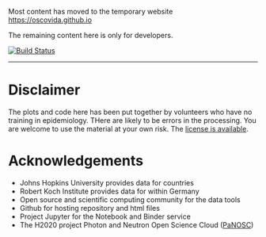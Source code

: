 Most content has moved to the temporary website https://oscovida.github.io

The remaining content here is only for developers.

[![Build Status](https://travis-ci.org/fangohr/coronavirus-2020.svg?branch=master)](https://travis-ci.org/fangohr/coronavirus-2020)


--------------------------------


# Disclaimer

The plots and code here has been put together by volunteers who have no training
in epidemiology. THere are likely to be errors in the processing. You are welcome
to use the material at your own risk. The [license is available](LICENSE).


# Acknowledgements

- Johns Hopkins University provides data for countries
- Robert Koch Institute provides data for within Germany
- Open source and scientific computing community for the data tools
- Github for hosting repository and html files
- Project Jupyter for the Notebook and Binder service
- The H2020 project Photon and Neutron Open Science Cloud ([PaNOSC](https://www.panosc.eu/))
